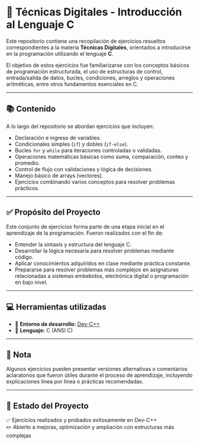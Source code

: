 # 🧠 Técnicas Digitales - Introducción al Lenguaje C

Este repositorio contiene una recopilación de ejercicios resueltos correspondientes a la materia **Técnicas Digitales**, orientados a introducirse en la programación utilizando el lenguaje **C**.  

El objetivo de estos ejercicios fue familiarizarse con los conceptos básicos de programación estructurada, el uso de estructuras de control, entrada/salida de datos, bucles, condiciones, arreglos y operaciones aritméticas, entre otros fundamentos esenciales en C.

---

## 📚 Contenido

A lo largo del repositorio se abordan ejercicios que incluyen:

- Declaración e ingreso de variables.
- Condicionales simples (`if`) y dobles (`if-else`).
- Bucles `for` y `while` para iteraciones controladas o validadas.
- Operaciones matemáticas básicas como suma, comparación, conteo y promedio.
- Control de flujo con validaciones y lógica de decisiones.
- Manejo básico de arrays (vectores).
- Ejercicios combinando varios conceptos para resolver problemas prácticos.

---

## ✅ Propósito del Proyecto

Este conjunto de ejercicios forma parte de una etapa inicial en el aprendizaje de la programación. Fueron realizados con el fin de:

- Entender la sintaxis y estructura del lenguaje C.
- Desarrollar la lógica necesaria para resolver problemas mediante código.
- Aplicar conocimientos adquiridos en clase mediante práctica constante.
- Prepararse para resolver problemas más complejos en asignaturas relacionadas a sistemas embebidos, electrónica digital o programación en bajo nivel.

---

## 💻 Herramientas utilizadas

- 💾 **Entorno de desarrollo:** [Dev-C++](https://sourceforge.net/projects/orwelldevcpp/)
- 🧠 **Lenguaje:** C (ANSI C)

---


## 📎 Nota

Algunos ejercicios pueden presentar versiones alternativas o comentarios aclaratorios que fueron útiles durante el proceso de aprendizaje, incluyendo explicaciones línea por línea o prácticas recomendadas.

---

## 📌 Estado del Proyecto

✅ Ejercicios realizados y probados exitosamente en Dev-C++  
✏️ Abierto a mejoras, optimización y ampliación con estructuras más complejas
